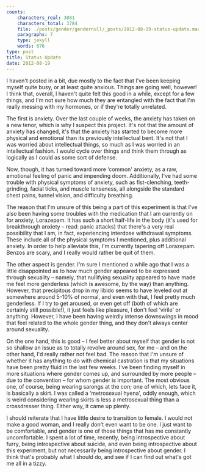 ```yaml
---
counts:
    characters_real: 3081
    characters_total: 3784
    file: ./posts/gender/gendernull/_posts/2012-08-19-status-update.markdown
    paragraphs: 7
    type: jekyll
    words: 676
type: post
title: Status Update
date: 2012-08-19
---
```


I haven't posted in a bit, due mostly to the fact that I've been keeping myself quite busy, or at least quite anxious.  Things are going well, however! I think that, overall, I haven't quite felt this good in a while, except for a few things, and I'm not sure how much they are entangled with the fact that I'm really messing with my hormones, or if they're totally unrelated.

The first is anxiety.  Over the last couple of weeks, the anxiety has taken on a new tenor, which is why I suspect this project.  It's not that the amount of anxiety has changed, it's that the anxiety has started to become more physical and emotional than its previously intellectual bent.  It's not that I was worried about intellectual things, so much as I was worried in an intellectual fashion.  I would cycle over things and think them through as logically as I could as some sort of defense.

Now, though, it has turned toward more ‘common' anxiety, as a raw, emotional feeling of panic and impending doom.  Additionally, I've had some trouble with physical symptoms of anxiety, such as fist-clenching, teeth-grinding, facial ticks, and muscle tenseness, all alongside the standard chest pains, tunnel vision, and difficulty breathing.

The reason that I'm unsure of this being a part of this experiment is that I've also been having some troubles with the medication that I am currently on for anxiety, Lorazepam.  It has such a short half-life in the body (it's used for breakthrough anxiety – read: panic attacks) that there's a very real possibility that I am, in fact, experiencing interdose withdrawal symptoms.  These include all of the physical symptoms I mentioned, plus additional anxiety.  In order to help alleviate this, I'm currently tapering off Lorazepam. Benzos are scary, and I really would rather be quit of them.

The other aspect is gender.  I'm sure I mentioned a while ago that I was a little disappointed as to how much gender appeared to be expressed through sexuality – namely, that nullifying sexuality appeared to have made me feel more genderless (which is awesome, by the way) than anything.  However, that precipitous drop in my libido seems to have leveled out at somewhere around 5-10% of normal, and even with that, I feel pretty much genderless.  If I try to get aroused, or even get off (both of which are certainly still possible!), it just feels like pleasure, I don't feel ‘virile' or anything.  However, I have been having weirdly intense downswings in mood that feel related to the whole gender thing, and they don't always center around sexuality.

On the one hand, this is good – I feel better about myself that gender is not so shallow an issue as to totally revolve around sex, for me – and on the other hand, I'd really rather not feel bad.  The reason that I'm unsure of whether it has anything to do with chemical castration is that my situations have been pretty fluid in the last few weeks.  I've been finding myself in more situations where gender comes up, and surrounded by more people – due to the convention – for whom gender is important.  The most obvious one, of course, being wearing sarongs at the con; one of which, lets face it, is basically a skirt.  I was called a ‘metrosexual hyena', oddly enough, which is weird considering wearing skirts is less a metrosexual thing than a crossdresser thing.  Either way, it came up plenty.

I should reiterate that I have little desire to transition to female.  I would not make a good woman, and I really don't even want to be one.  I just want to be comfortable, and gender is one of those things that has me constantly uncomfortable.  I spent a lot of time, recently, being introspective about furry, being introspective about suicide, and even being introspective about this experiment, but not necessarily being introspective about gender.  I think that's probably what I should do, and see if I can find out what's got me all in a tizzy.
